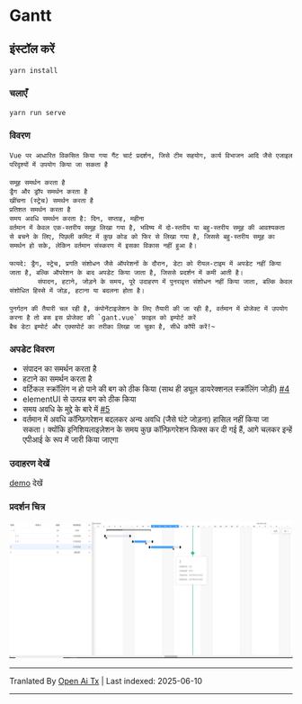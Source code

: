 # Gantt

## इंस्टॉल करें

```
yarn install
```

### चलाएँ

```
yarn run serve
```

### विवरण

```
Vue पर आधारित विकसित किया गया गैंट चार्ट प्रदर्शन, जिसे टीम सहयोग, कार्य विभाजन आदि जैसे एजाइल परिदृश्यों में उपयोग किया जा सकता है

समूह समर्थन करता है  
ड्रैग और ड्रॉप समर्थन करता है  
खींचना (स्ट्रेच) समर्थन करता है  
प्रतिशत समर्थन करता है  
समय अवधि समर्थन करता है: दिन, सप्ताह, महीना  
वर्तमान में केवल एक-स्तरीय समूह लिखा गया है, भविष्य में दो-स्तरीय या बहु-स्तरीय समूह की आवश्यकता से बचने के लिए, पिछली कमिट में कुछ कोड को फिर से लिखा गया है, जिससे बहु-स्तरीय समूह का समर्थन हो सके, लेकिन वर्तमान संस्करण में इसका विकास नहीं हुआ है।

फायदे: ड्रैग, स्ट्रेच, प्रगति संशोधन जैसे ऑपरेशनों के दौरान, डेटा को रीयल-टाइम में अपडेट नहीं किया जाता है, बल्कि ऑपरेशन के बाद अपडेट किया जाता है, जिससे प्रदर्शन में कमी आती है।  
       संपादन, हटाने, जोड़ने के समय, पूरे उदाहरण में पुनरावृत्त संशोधन नहीं किया जाता, बल्कि केवल संशोधित हिस्से में जोड़, हटाना या बदलना होता है।

पुनर्गठन की तैयारी चल रही है, कंपोनेंटाइजेशन के लिए तैयारी की जा रही है, वर्तमान में प्रोजेक्ट में उपयोग करना है तो बस इस प्रोजेक्ट की `gant.vue` फ़ाइल को इम्पोर्ट करें  
बैच डेटा इम्पोर्ट और एक्सपोर्ट का तरीका लिखा जा चुका है, सीधे कॉपी करें!~
```

### अपडेट विवरण

- संपादन का समर्थन करता है
- हटाने का समर्थन करता है
- वर्टिकल स्क्रॉलिंग न हो पाने की बग को ठीक किया (साथ ही ड्यूल डायरेक्शनल स्क्रॉलिंग जोड़ी) [#4](https://github.com/GGBeng1/Gantt/issues/4)
- elementUI से उत्पन्न बग को ठीक किया
- समय अवधि के मुद्दे के बारे में [#5](https://github.com/GGBeng1/Gantt/issues/5)
- वर्तमान में अवधि कॉन्फ़िगरेशन बदलकर अन्य अवधि (जैसे घंटे जोड़ना) हासिल नहीं किया जा सकता। क्योंकि इनिशियलाइज़ेशन के समय कुछ कॉन्फ़िगरेशन फिक्स कर दी गई हैं, आगे चलकर इन्हें एपीआई के रूप में जारी किया जाएगा

### उदाहरण देखें

[demo](https://ggbeng1.github.io/Gantt/#/) देखें

### प्रदर्शन चित्र

<img src="https://raw.githubusercontent.com/GGBeng1/Gantt/master/public/demo.png" alt="">


---


Tranlated By [Open Ai Tx](https://github.com/OpenAiTx/OpenAiTx) | Last indexed: 2025-06-10


---